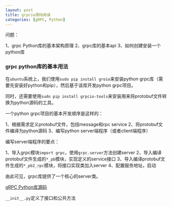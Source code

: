 ```yaml
---
layout: post
title: grpcio源码阅读
categories: [gRPC, Python]
---
```


问题：

1、grpc Python库的基本架构原理
2、grpc库的基本api
3、如何创建安装一个python库

### grpc python库的基本用法

在`ubuntu`系统上，我们使用`sudo pip install groio`来安装python grpc库（需要先安装好python和pip），然后基于该库开发python grpc项目。

同时，还需要使用`sudo pip install grpcio-tools`来安装用来将protobuf文件转换为python源码的工具。

一个python grpc项目的基本开发顺序是这样的：

1、根据需求定义protobuf文件，包括message和rpc service
2、将protobuf文件编译为python源码
3、编写python server端程序（或者client端程序）

编写server端程序的要点：

1、导入grpc模块`import grpc`，使用`grpc.server`方法创建server
2、导入编译protobuf文件生成的`*_pb`模块，实现定义的service接口
3、导入编译protobuf文件生成的`*_pb2_rpc`模块，将接口实现类加入server
4、配置服务地址，启动

由此可见，grpc库提供了一个核心的server类。

[gRPC Python库源码](https://github.com/grpc/grpc/tree/master/src/python/grpcio)

`__init__.py`定义了接口和公共方法